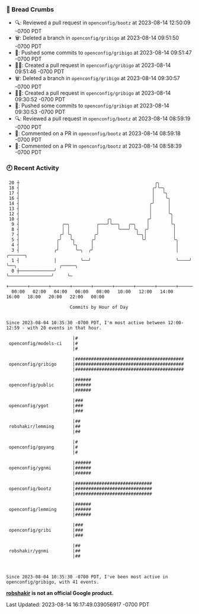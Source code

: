 ### 🍞 Bread Crumbs

 * 🔍: Reviewed a pull request in  `openconfig/bootz` at 2023-08-14 12:50:09 -0700 PDT
 * 🗑: Deleted a branch in `openconfig/gribigo` at 2023-08-14 09:51:50 -0700 PDT
 * 🚢: Pushed some commits to `openconfig/gribigo` at 2023-08-14 09:51:47 -0700 PDT
 * ✍🏼: Created a pull request in `openconfig/gribigo` at 2023-08-14 09:51:46 -0700 PDT
 * 🗑: Deleted a branch in `openconfig/gribigo` at 2023-08-14 09:30:57 -0700 PDT
 * ✍🏼: Created a pull request in `openconfig/gribigo` at 2023-08-14 09:30:52 -0700 PDT
 * 🚢: Pushed some commits to `openconfig/gribigo` at 2023-08-14 09:30:53 -0700 PDT
 * 🔍: Reviewed a pull request in  `openconfig/bootz` at 2023-08-14 08:59:19 -0700 PDT
 * 💬: Commented on a PR in  `openconfig/bootz` at 2023-08-14 08:59:18 -0700 PDT
 * 💬: Commented on a PR in  `openconfig/bootz` at 2023-08-14 08:58:39 -0700 PDT

### 🕘 Recent Activity
```
 20 ┼                                                   ╭╮
 18 ┤                                                  ╭╯╰─╮
 17 ┤                                                  │   ╰╮
 16 ┤                                                  │    ╰╮
 14 ┤                                                 ╭╯     │
 13 ┤                                                 │      │
 12 ┤                                                 │      ╰╮
 10 ┤                                 ╭╮             ╭╯       │
  9 ┤                ╭─╮          ╭───╯╰──╮   ╭─╮    │        ╰╮
  8 ┤                │ │          │       ╰───╯ ╰╮  ╭╯         │
  7 ┤               ╭╯ ╰╮        ╭╯              ╰─╮│          │
  5 ┤              ╭╯   ╰╮      ╭╯                 ╰╯          ╰╮
  4 ┤              │     ╰╮     │                               │
  3 ┤             ╭╯      ╰─╮  ╭╯                               │    ╭──────╮
  1 ┤             │         ╰──╯                                ╰────╯      ╰──╮                ╭─────╮
  0 ┼─────────────╯                                                            ╰────────────────╯     ╰─
    +───────+───────+───────+───────+───────+───────+───────+───────+───────+───────+───────+───────+────
  00:00   02:00   04:00   06:00   08:00   10:00   12:00   14:00   16:00   18:00   20:00   22:00   00:00   

						Commits by Hour of Day


Since 2023-08-04 10:35:30 -0700 PDT, I'm most active between 12:00-12:59 - with 20 events in that hour.

```



```
                         |#
 openconfig/models-ci    |#
                         |#

                         |#########################################
 openconfig/gribigo      |#########################################
                         |#########################################

                         |######
 openconfig/public       |######
                         |######

                         |###
 openconfig/ygot         |###
                         |###

                         |##
 robshakir/lemming       |##
                         |##

                         |#
 openconfig/goyang       |#
                         |#

                         |######
 openconfig/ygnmi        |######
                         |######

                         |#############################
 openconfig/bootz        |#############################
                         |#############################

                         |######
 openconfig/lemming      |######
                         |######

                         |###
 openconfig/gribi        |###
                         |###

                         |##
 robshakir/ygnmi         |##
                         |##



Since 2023-08-04 10:35:30 -0700 PDT, I've been most active in openconfig/gribigo, with 41 events.

```
**[robshakir](mailto:robjs@google.com) is not an official Google product.**  


Last Updated: 2023-08-14 16:17:49.039056917 -0700 PDT

